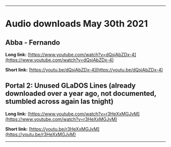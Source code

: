 
***

# Audio downloads May 30th 2021

## Abba - Fernando

**Long link:** [https://www.youtube.com/watch?v=dQsjAbZDx-4](https://www.youtube.com/watch?v=dQsjAbZDx-4)

**Short link:** [https://youtu.be/dQsjAbZDx-4](https://youtu.be/dQsjAbZDx-4)

## Portal 2: Unused GLaDOS Lines (already downloaded over a year ago, not documented, stumbled across again las tnight)

**Long link:** [https://www.youtube.com/watch?v=r3HeXxMGJvM](https://www.youtube.com/watch?v=r3HeXxMGJvM)

**Short link:** [https://youtu.be/r3HeXxMGJvM](https://youtu.be/r3HeXxMGJvM)

***

